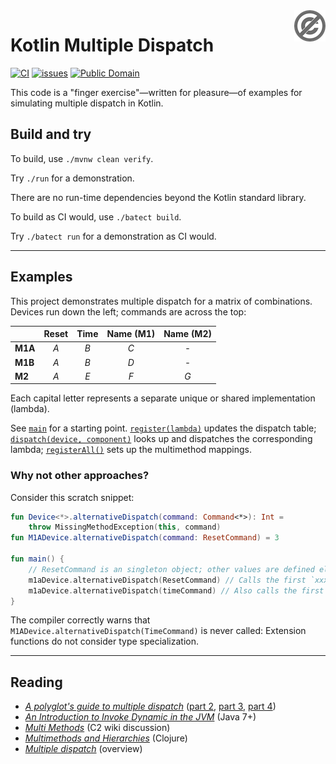 <a href="./LICENSE.md">
<img src="./images/public-domain.png" alt="Public Domain" align="right"/>
</a>

# Kotlin Multiple Dispatch

[![CI](https://github.com/binkley/kotlin-multiple-dispatch/workflows/build/badge.svg)](https://github.com/binkley/kotlin-multiple-dispatch/actions)
[![issues](https://img.shields.io/github/issues/binkley/kotlin-multiple-dispatch.svg)](https://github.com/binkley/kotlin-multiple-dispatch/issues/)
[![Public Domain](https://img.shields.io/badge/license-Public%20Domain-blue.svg)](http://unlicense.org/)

This code is a "finger exercise"&mdash;written for pleasure&mdash;of examples
for simulating multiple dispatch in Kotlin.

## Build and try

To build, use `./mvnw clean verify`.

Try `./run` for a demonstration.

There are no run-time dependencies beyond the Kotlin standard library.

To build as CI would, use `./batect build`.

Try `./batect run` for a demonstration as CI would.

---

## Examples

This project demonstrates multiple dispatch for a matrix of combinations.
Devices run down the left; commands are across the top:

| | Reset | Time | Name (M1) | Name (M2)
| - | :-: | :-: | :-: | :-:
| **M1A** | _A_ | _B_ | _C_ | -
| **M1B** | _A_ | _B_ | _D_ | -
| **M2** | _A_ | _E_ | _F_ | _G_

Each capital letter represents a separate unique or shared implementation
(lambda).

See [`main`](./src/main/kotlin/hm/binkley/labs/Main.kt) for a starting
point.  [`register(lambda)`](./src/main/kotlin/hm/binkley/labs/multiple-dispatch-via-map.kt)
updates the dispatch table;
[`dispatch(device, component)`](./src/main/kotlin/hm/binkley/labs/multiple-dispatch-via-map.kt)
looks up and dispatches the corresponding lambda;
[`registerAll()`](src/main/kotlin/hm/binkley/labs/Main.kt)
sets up the multimethod mappings.

### Why not other approaches?

Consider this scratch snippet:

```kotlin
fun Device<*>.alternativeDispatch(command: Command<*>): Int =
    throw MissingMethodException(this, command)
fun M1ADevice.alternativeDispatch(command: ResetCommand) = 3

fun main() {
    // ResetCommand is an singleton object; other values are defined elsewhere
    m1aDevice.alternativeDispatch(ResetCommand) // Calls the first `xxx` fun, above
    m1aDevice.alternativeDispatch(timeCommand) // Also calls the first `xxx` fun
}
```

The compiler correctly warns that `M1ADevice.alternativeDispatch(TimeCommand)`
is never called: Extension functions do not consider type specialization.

---

## Reading

* [_A polyglot's guide to multiple
  dispatch_](https://eli.thegreenplace.net/2016/a-polyglots-guide-to-multiple-dispatch/)
  ([part 2](https://eli.thegreenplace.net/2016/a-polyglots-guide-to-multiple-dispatch-part-2/),
  [part 3](https://eli.thegreenplace.net/2016/a-polyglots-guide-to-multiple-dispatch-part-3/),
  [part 4](https://eli.thegreenplace.net/2016/a-polyglots-guide-to-multiple-dispatch-part-4/))
* [_An Introduction to Invoke Dynamic in the
  JVM_](https://www.baeldung.com/java-invoke-dynamic) (Java 7+)
* [_Multi Methods_](http://wiki.c2.com/?MultiMethods) (C2 wiki discussion)
* [_Multimethods and
  Hierarchies_](https://clojure.org/reference/multimethods) (Clojure)
* [_Multiple dispatch_](https://en.wikipedia.org/wiki/Multiple_dispatch)
  (overview)
